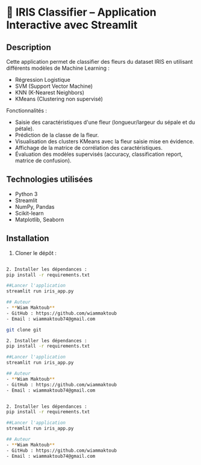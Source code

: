 # 🌸 IRIS Classifier – Application Interactive avec Streamlit

## Description
Cette application permet de classifier des fleurs du dataset IRIS en utilisant différents modèles de Machine Learning :  
- Régression Logistique  
- SVM (Support Vector Machine)  
- KNN (K-Nearest Neighbors)  
- KMeans (Clustering non supervisé)  

Fonctionnalités :  
- Saisie des caractéristiques d'une fleur (longueur/largeur du sépale et du pétale).  
- Prédiction de la classe de la fleur.  
- Visualisation des clusters KMeans avec la fleur saisie mise en évidence.  
- Affichage de la matrice de corrélation des caractéristiques.  
- Évaluation des modèles supervisés (accuracy, classification report, matrice de confusion).

## Technologies utilisées
- Python 3  
- Streamlit  
- NumPy, Pandas  
- Scikit-learn  
- Matplotlib, Seaborn  

## Installation
1. Cloner le dépôt :  
```bash git clone https://github.com/<ton-nom-utilisateur>/IRIS-Classifier-Streamlit.git

2. Installer les dépendances :
pip install -r requirements.txt

##Lancer l'application
streamlit run iris_app.py

## Auteur
- **Wiam Maktoub**
- GitHub : https://github.com/wiammaktoub
- Email : wiammaktoub74@gmail.com

git clone git 

2. Installer les dépendances :
pip install -r requirements.txt

##Lancer l'application
streamlit run iris_app.py

## Auteur
- **Wiam Maktoub**
- GitHub : https://github.com/wiammaktoub
- Email : wiammaktoub74@gmail.com


2. Installer les dépendances :
pip install -r requirements.txt

##Lancer l'application
streamlit run iris_app.py

## Auteur
- **Wiam Maktoub**
- GitHub : https://github.com/wiammaktoub
- Email : wiammaktoub74@gmail.com

